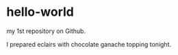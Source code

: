 hello-world
===========

my 1st repository on Github.

I prepared eclairs with chocolate ganache topping tonight.
